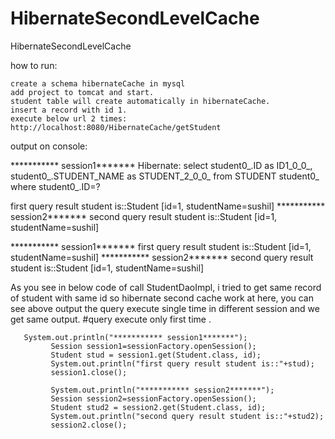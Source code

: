 # HibernateSecondLevelCache
HibernateSecondLevelCache

how to run:

    create a schema hibernateCache in mysql
    add project to tomcat and start.
    student table will create automatically in hibernateCache.
    insert a record with id 1.
    execute below url 2 times: 
    http://localhost:8080/HibernateCache/getStudent

output on console:

*********** session1*******
Hibernate: select student0_.ID as ID1_0_0_, student0_.STUDENT_NAME as STUDENT_2_0_0_ from STUDENT student0_ where student0_.ID=?

first query result student is::Student [id=1, studentName=sushil]
*********** session2*******
second query result student is::Student [id=1, studentName=sushil]



*********** session1*******
first query result student is::Student [id=1, studentName=sushil]
*********** session2*******
second query result student is::Student [id=1, studentName=sushil]

As you see in below code of call StudentDaoImpl, i tried to get same record of student with same id so hibernate second cache  work at here, you can see above output the query execute single time in different session and we get same output.
#query execute only first time .

       System.out.println("*********** session1*******");
			 Session session1=sessionFactory.openSession();
			 Student stud = session1.get(Student.class, id);
			 System.out.println("first query result student is::"+stud);
			 session1.close();
			 
			 System.out.println("*********** session2*******");
			 Session session2=sessionFactory.openSession();
			 Student stud2 = session2.get(Student.class, id);
			 System.out.println("second query result student is::"+stud2);
			 session2.close();
			 
